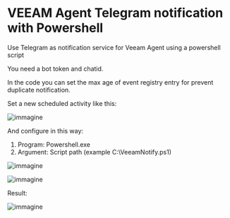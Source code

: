 # VEEAM Agent Telegram notification with Powershell

Use Telegram as notification service for Veeam Agent using a powershell script

You need a bot token and chatid.

In the code you can set the max age of event registry entry for prevent duplicate notification.

Set a new scheduled activity like this:

![immagine](https://github.com/Leproide/VEEAM-Agent-Telegram-notification/assets/8448713/2fdcb158-a613-48a6-a0ea-7c0d15e03272)

And configure in this way:

1. Program: Powershell.exe
2. Argument: Script path (example C:\VeeamNotify.ps1)

![immagine](https://github.com/Leproide/VEEAM-Agent-Telegram-notification/assets/8448713/945c7cde-30f7-4bd2-8104-2199297aca70)

![immagine](https://github.com/Leproide/VEEAM-Agent-Telegram-notification/assets/8448713/c56ea9e7-5894-4b9a-a3c5-188c3ec56780)

Result:

![immagine](https://github.com/Leproide/VEEAM-Agent-Telegram-notification/assets/8448713/3d103a29-6db1-4f50-9809-74c8462bb408)
